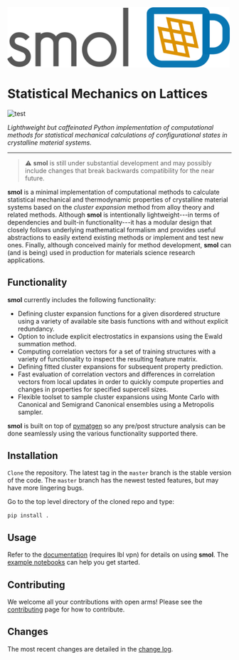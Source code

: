 <img src="docs/_static/logo.png" width="500px" alt="smol">

Statistical Mechanics on Lattices
=================================

![test](https://github.com/CederGroupHub/smol/actions/workflows/test.yml/badge.svg)

*Lighthweight but caffeinated Python implementation of computational methods
for statistical mechanical calculations of configurational states in
crystalline material systems.*

-----------------------------------------------------------------------------

> :warning: **smol** is still under substantial development and may possibly
> include changes that break backwards compatibility for the near future.

**smol** is a minimal implementation of computational methods to calculate
statistical mechanical and thermodynamic properties of crystalline
material systems based on the *cluster expansion* method from alloy theory and
related methods. Although **smol** is intentionally lightweight---in terms of
dependencies and built-in functionality---it has a modular design that closely
follows underlying mathematical formalism and provides useful abstractions to
easily extend existing methods or implement and test new ones. Finally,
although conceived mainly for method development, **smol** can (and is being)
used in production for materials science research applications.


Functionality
-------------
**smol** currently includes the following functionality:

- Defining cluster expansion functions for a given disordered structure using a
  variety of available site basis functions with and without explicit
  redundancy.
- Option to include explicit electrostatics in expansions using the Ewald
  summation method.
- Computing correlation vectors for a set of training structures with a variety
  of functionality to inspect the resulting feature matrix.
- Defining fitted cluster expansions for subsequent property prediction.
- Fast evaluation of correlation vectors and differences in correlation vectors
  from local updates in order to quickly compute properties and changes in
  properties for specified supercell sizes.
- Flexible toolset to sample cluster expansions using Monte Carlo with
  Canonical and Semigrand Canonical ensembles using a Metropolis sampler.

**smol** is built on top of [pymatgen](https://pymatgen.org) so any pre/post
structure analysis can be done seamlessly using the various functionality
supported there.

Installation
----------
`Clone` the repository. The latest tag in the `master` branch is the stable version of the
code. The `master` branch has the newest tested features, but may have more
lingering bugs.

Go to the top level directory of the cloned repo and type:

    pip install .

Usage
-----
Refer to the [documentation](http://amox.lbl.gov/smol) (requires lbl vpn) for details on using
**smol**. The [example notebooks](https://github.com/CederGroupHub/smol/tree/master/examples)
can help you get started.

Contributing
------------
We welcome all your contributions with open arms! Please see the
[contributing](https://github.com/CederGroupHub/smol/blob/master/CONTRIBUTING.md)
page for how to contribute.


Changes
-------
The most recent changes are detailed in the
[change log](https://github.com/CederGroupHub/smol/blob/master/CHANGES.md).
